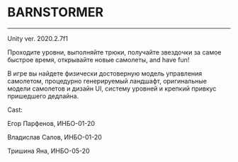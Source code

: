 # BARNSTORMER
_____

Unity ver. 2020.2.7f1

Проходите уровни, выполняйте трюки, получайте звездочки за самое быстрое время, открывайте новые самолеты, and have fun!

В игре вы найдете физически достоверную модель управления самолетом, процедурно генерируемый ландшафт, оригинальные модели самолетов и дизайн UI, систему уровней и крепкий привкус пришедшего дедлайна.



 Cast:
 
 Егор Парфенов, ИНБО-01-20
 
 Владислав Салов, ИНБО-01-20
 
 Тришина Яна, ИНБО-05-20
 
 
